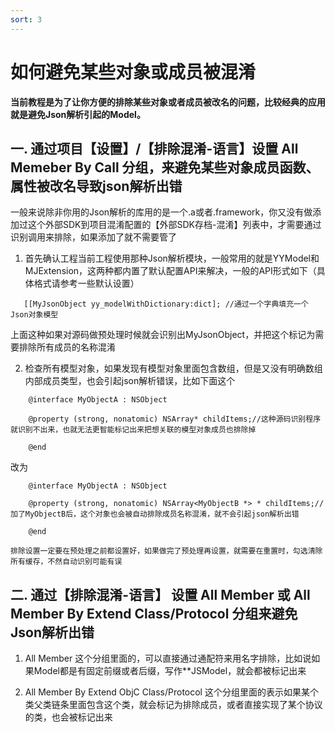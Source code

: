 ```yaml
---
sort: 3
---
```


# 如何避免某些对象或成员被混淆
**当前教程是为了让你方便的排除某些对象或者成员被改名的问题，比较经典的应用就是避免Json解析引起的Model。**

## 一. 通过项目【设置】/【排除混淆-语言】设置 All Memeber By Call 分组，来避免某些对象成员函数、属性被改名导致json解析出错

一般来说除非你用的Json解析的库用的是一个.a或者.framework，你又没有做添加过这个外部SDK到项目混淆配置的【外部SDK存档-混淆】列表中，才需要通过识别调用来排除，如果添加了就不需要管了

1. 首先确认工程当前工程使用那种Json解析模块，一般常用的就是YYModel和MJExtension，这两种都内置了默认配置API来解决，一般的API形式如下（具体格式请参考一些默认设置）

 ```
	[[MyJsonObject yy_modelWithDictionary:dict]; //通过一个字典填充一个Json对象模型
 ```
上面这种如果对源码做预处理时候就会识别出MyJsonObject，并把这个标记为需要排除所有成员的名称混淆

2. 检查所有模型对象，如果发现有模型对象里面包含数组，但是又没有明确数组内部成员类型，也会引起json解析错误，比如下面这个

```
	@interface MyObjectA : NSObject

	@property (strong, nonatomic) NSArray* childItems;//这种源码识别程序就识别不出来，也就无法更智能标记出来把想关联的模型对象成员也排除掉

	@end

```
改为
```
	@interface MyObjectA : NSObject

	@property (strong, nonatomic) NSArray<MyObjectB *> * childItems;//加了MyObjectB后，这个对象也会被自动排除成员名称混淆，就不会引起json解析出错

	@end

```


```tip
排除设置一定要在预处理之前都设置好，如果做完了预处理再设置，就需要在重置时，勾选清除所有缓存，不然自动识别可能有误
```

## 二. 通过【排除混淆-语言】 设置 All Member 或 All Member By Extend Class/Protocol 分组来避免Json解析出错

1. All Member 这个分组里面的，可以直接通过通配符来用名字排除，比如说如果Model都是有固定前缀或者后缀，写作**JSModel，就会都被标记出来

2. All Member By Extend ObjC Class/Protocol 这个分组里面的表示如果某个类父类链条里面包含这个类，就会标记为排除成员，或者直接实现了某个协议的类，也会被标记出来

